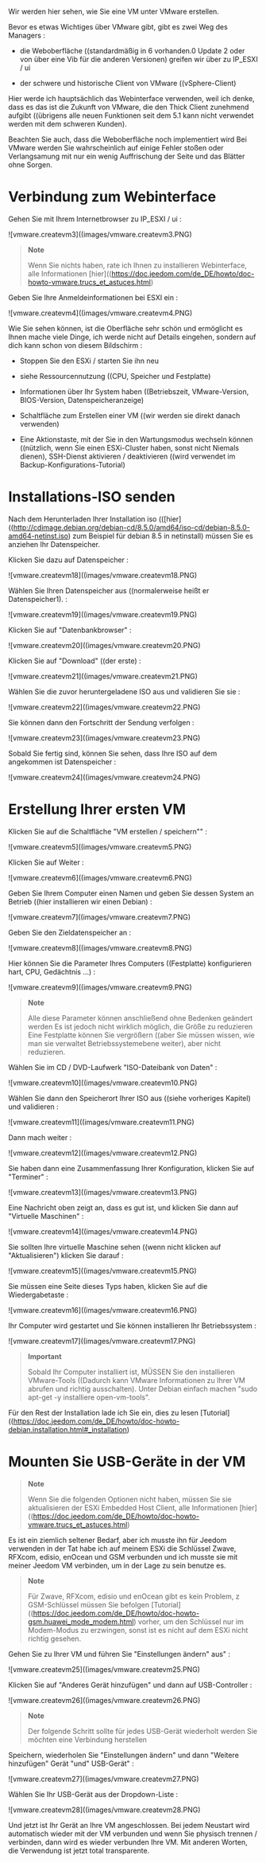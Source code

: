 Wir werden hier sehen, wie Sie eine VM unter VMware erstellen.

Bevor es etwas Wichtiges über VMware gibt, gibt es zwei
Weg des Managers :

-   die Weboberfläche ((standardmäßig in 6 vorhanden.0 Update 2 oder von
    über eine Vib für die anderen Versionen) greifen wir über zu
    IP\_ESXI / ui

-   der schwere und historische Client von VMware ((vSphere-Client)

Hier werde ich hauptsächlich das Webinterface verwenden, weil ich denke, dass es das ist
die Zukunft von VMware, die den Thick Client zunehmend aufgibt
((übrigens alle neuen Funktionen seit dem 5.1 kann nicht verwendet werden
mit dem schweren Kunden).

Beachten Sie auch, dass die Weboberfläche noch implementiert wird
Bei VMware werden Sie wahrscheinlich auf einige Fehler stoßen oder
Verlangsamung mit nur ein wenig Auffrischung der Seite und das
Blätter ohne Sorgen.

Verbindung zum Webinterface 
===========================

Gehen Sie mit Ihrem Internetbrowser zu IP\_ESXI / ui :

![vmware.createvm3]((images/vmware.createvm3.PNG)

> **Note**
>
> Wenn Sie nichts haben, rate ich Ihnen zu installieren
> Webinterface, alle Informationen
> [hier]((https://doc.jeedom.com/de_DE/howto/doc-howto-vmware.trucs_et_astuces.html)

Geben Sie Ihre Anmeldeinformationen bei ESXI ein :

![vmware.createvm4]((images/vmware.createvm4.PNG)

Wie Sie sehen können, ist die Oberfläche sehr schön und ermöglicht es Ihnen
mache viele Dinge, ich werde nicht auf Details eingehen, sondern auf dich
kann schon von diesem Bildschirm :

-   Stoppen Sie den ESXi / starten Sie ihn neu

-   siehe Ressourcennutzung ((CPU, Speicher und Festplatte)

-   Informationen über Ihr System haben ((Betriebszeit,
    VMware-Version, BIOS-Version, Datenspeicheranzeige)

-   Schaltfläche zum Erstellen einer VM ((wir werden sie direkt danach verwenden)

-   Eine Aktionstaste, mit der Sie in den Wartungsmodus wechseln können
    ((nützlich, wenn Sie einen ESXi-Cluster haben, sonst nicht
    Niemals dienen), SSH-Dienst aktivieren / deaktivieren ((wird verwendet
    im Backup-Konfigurations-Tutorial)

Installations-ISO senden 
=============================

Nach dem Herunterladen Ihrer Installation iso
(([hier]((http://cdimage.debian.org/debian-cd/8.5.0/amd64/iso-cd/debian-8.5.0-amd64-netinst.iso)
zum Beispiel für debian 8.5 in netinstall) müssen Sie es anziehen
Ihr Datenspeicher.

Klicken Sie dazu auf Datenspeicher :

![vmware.createvm18]((images/vmware.createvm18.PNG)

Wählen Sie Ihren Datenspeicher aus ((normalerweise heißt er Datenspeicher1). :

![vmware.createvm19]((images/vmware.createvm19.PNG)

Klicken Sie auf "Datenbankbrowser" :

![vmware.createvm20]((images/vmware.createvm20.PNG)

Klicken Sie auf "Download" ((der erste) :

![vmware.createvm21]((images/vmware.createvm21.PNG)

Wählen Sie die zuvor heruntergeladene ISO aus und validieren Sie sie :

![vmware.createvm22]((images/vmware.createvm22.PNG)

Sie können dann den Fortschritt der Sendung verfolgen :

![vmware.createvm23]((images/vmware.createvm23.PNG)

Sobald Sie fertig sind, können Sie sehen, dass Ihre ISO auf dem angekommen ist
Datenspeicher :

![vmware.createvm24]((images/vmware.createvm24.PNG)

Erstellung Ihrer ersten VM 
=============================

Klicken Sie auf die Schaltfläche "VM erstellen / speichern"" :

![vmware.createvm5]((images/vmware.createvm5.PNG)

Klicken Sie auf Weiter :

![vmware.createvm6]((images/vmware.createvm6.PNG)

Geben Sie Ihrem Computer einen Namen und geben Sie dessen System an
Betrieb ((hier installieren wir einen Debian) :

![vmware.createvm7]((images/vmware.createvm7.PNG)

Geben Sie den Zieldatenspeicher an :

![vmware.createvm8]((images/vmware.createvm8.PNG)

Hier können Sie die Parameter Ihres Computers ((Festplatte) konfigurieren
hart, CPU, Gedächtnis ...) :

![vmware.createvm9]((images/vmware.createvm9.PNG)

> **Note**
>
> Alle diese Parameter können anschließend ohne Bedenken geändert werden
> Es ist jedoch nicht wirklich möglich, die Größe zu reduzieren
> Eine Festplatte können Sie vergrößern ((aber Sie müssen wissen, wie man sie verwaltet
> Betriebssystemebene weiter), aber nicht reduzieren.

Wählen Sie im CD / DVD-Laufwerk "ISO-Dateibank von
Daten" :

![vmware.createvm10]((images/vmware.createvm10.PNG)

Wählen Sie dann den Speicherort Ihrer ISO aus ((siehe
vorheriges Kapitel) und validieren :

![vmware.createvm11]((images/vmware.createvm11.PNG)

Dann mach weiter :

![vmware.createvm12]((images/vmware.createvm12.PNG)

Sie haben dann eine Zusammenfassung Ihrer Konfiguration, klicken Sie auf
"Terminer" :

![vmware.createvm13]((images/vmware.createvm13.PNG)

Eine Nachricht oben zeigt an, dass es gut ist, und klicken Sie dann auf
"Virtuelle Maschinen" :

![vmware.createvm14]((images/vmware.createvm14.PNG)

Sie sollten Ihre virtuelle Maschine sehen ((wenn nicht klicken
auf "Aktualisieren") klicken Sie darauf :

![vmware.createvm15]((images/vmware.createvm15.PNG)

Sie müssen eine Seite dieses Typs haben, klicken Sie auf die Wiedergabetaste :

![vmware.createvm16]((images/vmware.createvm16.PNG)

Ihr Computer wird gestartet und Sie können installieren
Ihr Betriebssystem :

![vmware.createvm17]((images/vmware.createvm17.PNG)

> **Important**
>
> Sobald Ihr Computer installiert ist, MÜSSEN Sie den installieren
> VMware-Tools ((Dadurch kann VMware Informationen zu Ihrer VM abrufen
> und richtig ausschalten). Unter Debian einfach machen
> "sudo apt-get -y installiere open-vm-tools".

Für den Rest der Installation lade ich Sie ein, dies zu lesen
[Tutorial]((https://doc.jeedom.com/de_DE/howto/doc-howto-debian.installation.html#_installation)

Mounten Sie USB-Geräte in der VM 
=======================================

> **Note**
>
> Wenn Sie die folgenden Optionen nicht haben, müssen Sie sie aktualisieren
> der ESXi Embedded Host Client, alle Informationen
> [hier]((https://doc.jeedom.com/de_DE/howto/doc-howto-vmware.trucs_et_astuces.html)

Es ist ein ziemlich seltener Bedarf, aber ich musste ihn für Jeedom verwenden
in der Tat habe ich auf meinem ESXi die Schlüssel Zwave, RFXcom, edisio, enOcean und GSM
verbunden und ich musste sie mit meiner Jeedom VM verbinden, um in der Lage zu sein
benutze es.

> **Note**
>
> Für Zwave, RFXcom, edisio und enOcean gibt es kein Problem, z
> GSM-Schlüssel müssen Sie befolgen
> [Tutorial]((https://doc.jeedom.com/de_DE/howto/doc-howto-gsm.huawei_mode_modem.html)
> vorher, um den Schlüssel nur im Modem-Modus zu erzwingen, sonst ist es nicht
> auf dem ESXi nicht richtig gesehen.

Gehen Sie zu Ihrer VM und führen Sie "Einstellungen ändern" aus" :

![vmware.createvm25]((images/vmware.createvm25.PNG)

Klicken Sie auf "Anderes Gerät hinzufügen" und dann auf USB-Controller :

![vmware.createvm26]((images/vmware.createvm26.PNG)

> **Note**
>
> Der folgende Schritt sollte für jedes USB-Gerät wiederholt werden
> Sie möchten eine Verbindung herstellen

Speichern, wiederholen Sie "Einstellungen ändern" und dann "Weitere hinzufügen"
Gerät "und" USB-Gerät" :

![vmware.createvm27]((images/vmware.createvm27.PNG)

Wählen Sie Ihr USB-Gerät aus der Dropdown-Liste :

![vmware.createvm28]((images/vmware.createvm28.PNG)

Und jetzt ist Ihr Gerät an Ihre VM angeschlossen. Bei jedem
Neustart wird automatisch wieder mit der VM verbunden und wenn Sie
physisch trennen / verbinden, dann wird es wieder verbunden
Ihre VM. Mit anderen Worten, die Verwendung ist jetzt total
transparente.
